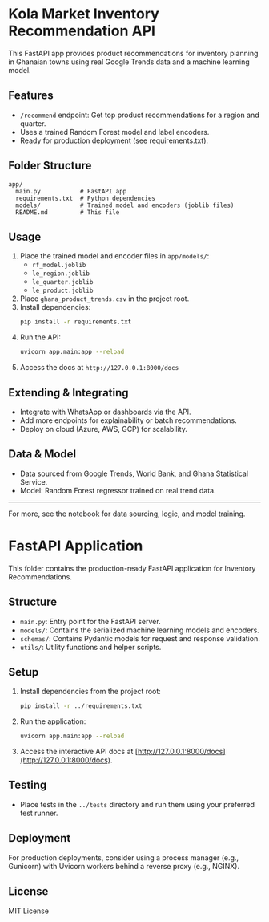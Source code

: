 # Kola Market Inventory Recommendation API

This FastAPI app provides product recommendations for inventory planning in Ghanaian towns using real Google Trends data and a machine learning model.

## Features

- `/recommend` endpoint: Get top product recommendations for a region and quarter.
- Uses a trained Random Forest model and label encoders.
- Ready for production deployment (see requirements.txt).

## Folder Structure

```
app/
  main.py           # FastAPI app
  requirements.txt  # Python dependencies
  models/           # Trained model and encoders (joblib files)
  README.md         # This file
```

## Usage

1. Place the trained model and encoder files in `app/models/`:
   - `rf_model.joblib`
   - `le_region.joblib`
   - `le_quarter.joblib`
   - `le_product.joblib`
2. Place `ghana_product_trends.csv` in the project root.
3. Install dependencies:
   ```bash
   pip install -r requirements.txt
   ```
4. Run the API:
   ```bash
   uvicorn app.main:app --reload
   ```
5. Access the docs at `http://127.0.0.1:8000/docs`

## Extending & Integrating

- Integrate with WhatsApp or dashboards via the API.
- Add more endpoints for explainability or batch recommendations.
- Deploy on cloud (Azure, AWS, GCP) for scalability.

## Data & Model

- Data sourced from Google Trends, World Bank, and Ghana Statistical Service.
- Model: Random Forest regressor trained on real trend data.

---

For more, see the notebook for data sourcing, logic, and model training.

# FastAPI Application

This folder contains the production-ready FastAPI application for Inventory Recommendations.

## Structure

- `main.py`: Entry point for the FastAPI server.
- `models/`: Contains the serialized machine learning models and encoders.
- `schemas/`: Contains Pydantic models for request and response validation.
- `utils/`: Utility functions and helper scripts.

## Setup

1. Install dependencies from the project root:
   ```bash
   pip install -r ../requirements.txt
   ```
2. Run the application:
   ```bash
   uvicorn app.main:app --reload
   ```
3. Access the interactive API docs at [http://127.0.0.1:8000/docs](http://127.0.0.1:8000/docs).

## Testing

- Place tests in the `../tests` directory and run them using your preferred test runner.

## Deployment

For production deployments, consider using a process manager (e.g., Gunicorn) with Uvicorn workers behind a reverse proxy (e.g., NGINX).

## License

MIT License
